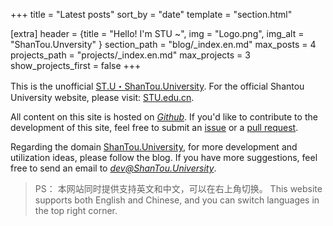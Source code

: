 +++
title = "Latest posts"
sort_by = "date"
template = "section.html"

[extra]
header = {title = "Hello! I'm STU ~", img = "Logo.png", img_alt = "ShanTou.Unversity" }
section_path = "blog/_index.en.md"
max_posts = 4
projects_path = "projects/_index.en.md"
max_projects = 3
show_projects_first = false
+++

This is the unofficial [ST.U・ShanTou.University](https://ShanTou.University). For the official Shantou University website, please visit: [STU.edu.cn](https://www.stu.edu.cn/).

All content on this site is hosted on *[Github](https://github.com/ShanTouUniversity)*. If you'd like to contribute to the development of this site, feel free to submit an [issue](https://github.com/ShanTouUniversity/www/issues) or a [pull request](https://github.com/ShanTouUniversity/www/pulls).

Regarding the domain [ShanTou.University](https://ShanTou.University), for more development and utilization ideas, please follow the blog. If you have more suggestions, feel free to send an email to *[dev@ShanTou.University](mailto:dev@ShanTou.University)*.

> 
> PS： 本网站同时提供支持英文和中文，可以在右上角切换。
> This website supports both English and Chinese, and you can switch languages in the top right corner.
